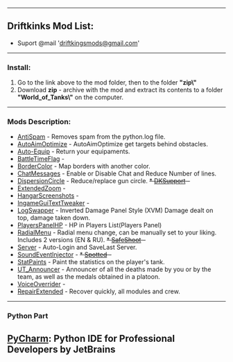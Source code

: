 ﻿---------------------------------------------
**Driftkinks Mod List:**
---------------------------------------------
 - Suport @mail 'driftkingsmods@gmail.com'
 --------------------------------------------
### Install:
1. Go to the link above to the mod folder, then to the folder **"zip\\"**
2. Download **zip** - archive with the mod and extract its contents to a folder **"World_of_Tanks\\"** on the computer.
 --------------------------------------------

### Mods Description:
* [AntiSpam][] - Removes spam from the python.log file.
* [AutoAimOptimize][] - AutoAimOptimize get targets behind obstacles.
* [Auto-Equip][] - Return your equipaments.
* [BattleTimeFlag][] - 
* [BorderColor][] - Map borders with another color.
* [ChatMessages][] - Enable or Disable Chat and Reduce Number of lines.
* [DispersionCircle][] - Reduce/replace gun circle.
~~* [DKSupport][] -~~ 
* [ExtendedZoom][] - 
* [HangarScreenshots][] - 
* [IngameGuiTextTweaker][] - 
* [LogSwapper][] - Inverted Damage Panel Style (XVM) Damage dealt on top, damage taken down.
* [PlayersPanelHP][] - HP in Players List(Players Panel)
* [RadialMenu][] - Radial menu change, can be manually set to your liking. Includes 2 versions (EN & RU).
~~* [SafeShoot][] -~~ 
* [Server][] - Auto-Login and SaveLast Server.
* [SoundEventInjector][] - 
~~* [Spotted][] -~~ 
* [StatPaints][] - Paint the statistics on the player's tank.
* [UT_Announcer][] - Announcer of all the deaths made by you or by the team, as well as the medals obtained in a platoon.
* [VoiceOverrider][] - 
* [RepairExtended][] - Recover quickly, all modules and crew.

[AntiSpam]:./AntiSpam/
[AutoAimOptimize]:./AutoAimOptimize/
[Auto-Equip]:./Auto-Equip/
[BattleTimeFlag]:./BattleTimeFlag/
[BorderColor]:./BorderColor/
[ChatMessages]:./ChatMessages/
[DispersionCircle]:./DispersionCircle/
[DKSupport]:./DKSupport/
[ExtendedZoom]:./ExtendedZoom/
[HangarScreenshots]:./HangarScreenshots/
[IngameGuiTextTweaker]:./IngameGuiTextTweaker/
[LogSwapper]:./LogSwapper/
[PlayersPanelHP]:./PlayersPanelHP/
[RadialMenu]:./RadialMenu/
[SafeShoot]:./SafeShoot/
[Server]:./Server/
[SoundEventInjector]:./SoundEventInjector/
[Spotted]:./Spotted/
[StatPaints]:./StatPaints/
[UT_Announcer]:./UT_Announcer/
[VoiceOverrider]:./VoiceOverrider/
[RepairExtended]:./RepairExtended/

--------------------------------------------
### Python Part
[PyCharm](https://www.jetbrains.com/pycharm/): Python IDE for Professional Developers by JetBrains 
--------------------------------------------